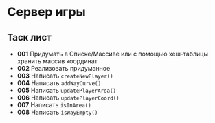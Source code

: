 # Сервер игры  

## Таск лист  
* **001** Придумать в Списке/Массиве или с помощью хеш-таблицы хранить массив координат
* **002** Реализовать придуманное
* **003** Написать `createNewPlayer()`
* **004** Написать `addWayCurve()`
* **005** Написать `updatePlayerArea()`
* **006** Написать `updatePlayerCoord()`
* **007** Написать `isInArea()`
* **008** Написать `isWayEmpty()`
